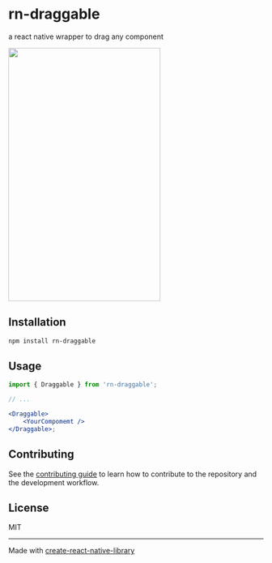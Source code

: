 # rn-draggable

a react native wrapper to drag any component

<img src="https://github.com/josef256/rn-draggable/assets/15874482/bb1f4042-1d32-4cc3-bc61-521af6cd5f30" width="300" height="500"/>

## Installation

```sh
npm install rn-draggable
```

## Usage

```jsx
import { Draggable } from 'rn-draggable';

// ...

<Draggable>
	<YourCompomemt />
</Draggable>;
```

## Contributing

See the [contributing guide](CONTRIBUTING.md) to learn how to contribute to the repository and the development workflow.

## License

MIT

---

Made with [create-react-native-library](https://github.com/callstack/react-native-builder-bob)
